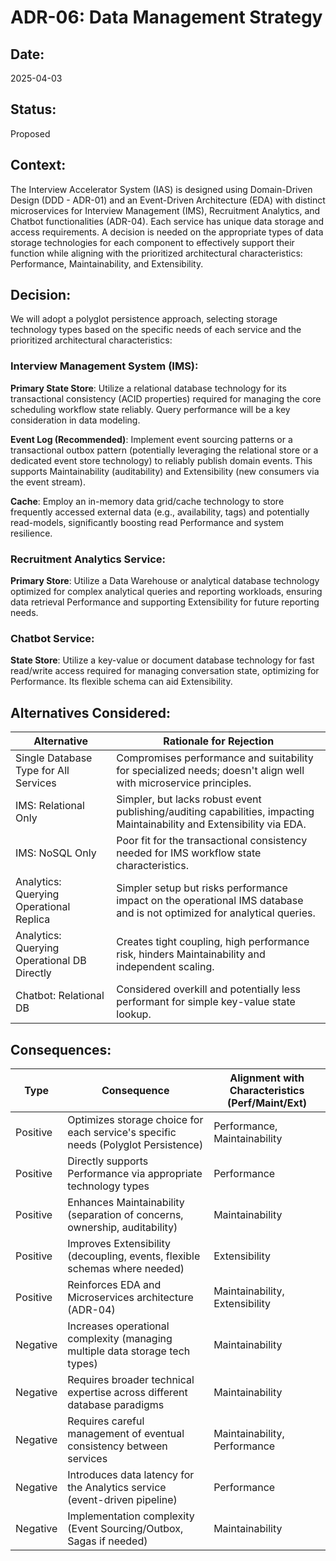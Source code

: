# ADR-06: Data Management Strategy

## Date:

2025-04-03

## **Status**:

Proposed

## **Context**:

The Interview Accelerator System (IAS) is designed using Domain-Driven Design (DDD - ADR-01) and an Event-Driven Architecture (EDA) with distinct microservices for Interview Management (IMS), Recruitment Analytics, and Chatbot functionalities (ADR-04). Each service has unique data storage and access requirements. A decision is needed on the appropriate types of data storage technologies for each component to effectively support their function while aligning with the prioritized architectural characteristics: Performance, Maintainability, and Extensibility.

## **Decision**:

We will adopt a polyglot persistence approach, selecting storage technology types based on the specific needs of each service and the prioritized architectural characteristics:

### Interview Management System (IMS):

**Primary State Store**: Utilize a relational database technology for its transactional consistency (ACID properties) required for managing the core scheduling workflow state reliably. Query performance will be a key consideration in data modeling.

**Event Log (Recommended)**: Implement event sourcing patterns or a transactional outbox pattern (potentially leveraging the relational store or a dedicated event store technology) to reliably publish domain events. This supports Maintainability (auditability) and Extensibility (new consumers via the event stream).

**Cache**: Employ an in-memory data grid/cache technology to store frequently accessed external data (e.g., availability, tags) and potentially read-models, significantly boosting read Performance and system resilience.

### Recruitment Analytics Service:

**Primary Store**: Utilize a Data Warehouse or analytical database technology optimized for complex analytical queries and reporting workloads, ensuring data retrieval Performance and supporting Extensibility for future reporting needs.

### Chatbot Service:

**State Store**: Utilize a key-value or document database technology for fast read/write access required for managing conversation state, optimizing for Performance. Its flexible schema can aid Extensibility.

## **Alternatives Considered**:

| **Alternative**                             | **Rationale for Rejection**                                                                                             |
| ------------------------------------------- | ----------------------------------------------------------------------------------------------------------------------- |
| Single Database Type for All Services       | Compromises performance and suitability for specialized needs; doesn't align well with microservice principles.         |
| IMS: Relational Only                        | Simpler, but lacks robust event publishing/auditing capabilities, impacting Maintainability and Extensibility via EDA.  |
| IMS: NoSQL Only                             | Poor fit for the transactional consistency needed for IMS workflow state characteristics.                               |
| Analytics: Querying Operational Replica     | Simpler setup but risks performance impact on the operational IMS database and is not optimized for analytical queries. |
| Analytics: Querying Operational DB Directly | Creates tight coupling, high performance risk, hinders Maintainability and independent scaling.                         |
| Chatbot: Relational DB                      | Considered overkill and potentially less performant for simple key-value state lookup.                                  |

## **Consequences**:

| **Type** | **Consequence**                                                                   | **Alignment with Characteristics (Perf/Maint/Ext)** |
| -------- | --------------------------------------------------------------------------------- | --------------------------------------------------- |
| Positive | Optimizes storage choice for each service's specific needs (Polyglot Persistence) | Performance, Maintainability                        |
| Positive | Directly supports Performance via appropriate technology types                    | Performance                                         |
| Positive | Enhances Maintainability (separation of concerns, ownership, auditability)        | Maintainability                                     |
| Positive | Improves Extensibility (decoupling, events, flexible schemas where needed)        | Extensibility                                       |
| Positive | Reinforces EDA and Microservices architecture (ADR-04)                           | Maintainability, Extensibility                      |
| Negative | Increases operational complexity (managing multiple data storage tech types)      | Maintainability                                     |
| Negative | Requires broader technical expertise across different database paradigms          | Maintainability                                     |
| Negative | Requires careful management of eventual consistency between services              | Maintainability, Performance                        |
| Negative | Introduces data latency for the Analytics service (event-driven pipeline)         | Performance                                         |
| Negative | Implementation complexity (Event Sourcing/Outbox, Sagas if needed)                | Maintainability                                     |
